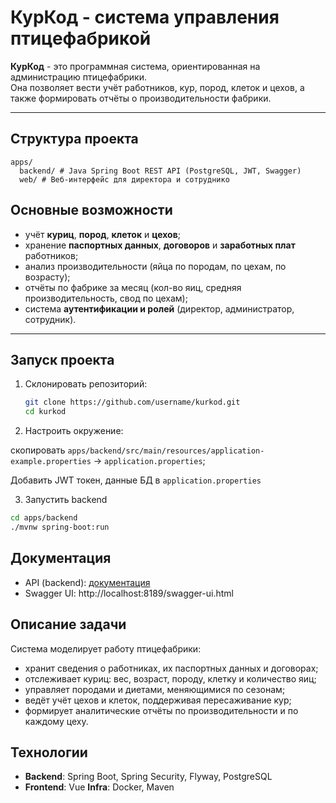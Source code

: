 # КурКод - система управления птицефабрикой

**КурКод** - это программная система, ориентированная на администрацию птицефабрики.  
Она позволяет вести учёт работников, кур, пород, клеток и цехов, а также формировать отчёты о производительности фабрики.

---

## Структура проекта

```
apps/
  backend/ # Java Spring Boot REST API (PostgreSQL, JWT, Swagger)
  web/ # Веб-интерфейс для директора и сотруднико
```

## Основные возможности

- учёт **куриц**, **пород**, **клеток** и **цехов**;  
- хранение **паспортных данных**, **договоров** и **заработных плат** работников;  
- анализ производительности (яйца по породам, по цехам, по возрасту);  
- отчёты по фабрике за месяц (кол-во яиц, средняя производительность, свод по цехам);  
- система **аутентификации и ролей** (директор, администратор, сотрудник).

---

## Запуск проекта

1. Склонировать репозиторий:
   ```bash
   git clone https://github.com/username/kurkod.git
   cd kurkod
   ```

2. Настроить окружение:

скопировать `apps/backend/src/main/resources/application-example.properties` → `application.properties`;

Добавить JWT токен, данные БД в `application.properties`

3. Запустить backend
  ```bash
  cd apps/backend
  ./mvnw spring-boot:run
  ```

## Документация

- API (backend): [документация](apps/backend/README.md)
- Swagger UI: http://localhost:8189/swagger-ui.html

## Описание задачи

Система моделирует работу птицефабрики:
- хранит сведения о работниках, их паспортных данных и договорах;
- отслеживает куриц: вес, возраст, породу, клетку и количество яиц;
- управляет породами и диетами, меняющимися по сезонам;
- ведёт учёт цехов и клеток, поддерживая пересаживание кур;
- формирует аналитические отчёты по производительности и по каждому цеху.

## Технологии

- **Backend**: Spring Boot, Spring Security, Flyway, PostgreSQL
- **Frontend**: Vue
**Infra**: Docker, Maven
